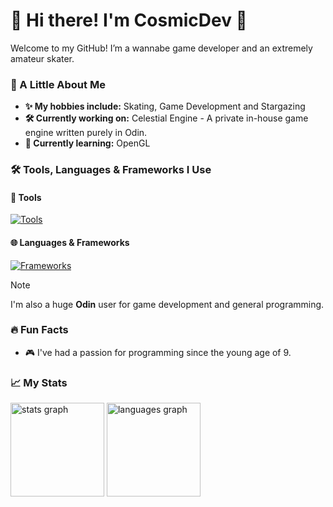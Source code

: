 # 👋 Hi there! I'm CosmicDev 🦉

Welcome to my GitHub! I’m a wannabe game developer and an extremely amateur skater.

### 🌌 A Little About Me
- **✨ My hobbies include:** Skating, Game Development and Stargazing
- **🛠️ Currently working on:** Celestial Engine - A private in-house game engine written purely in Odin.
- **🌱 Currently learning:** OpenGL

### 🛠️ Tools, Languages & Frameworks I Use
#### 🔨 Tools
[![Tools](https://skillicons.dev/icons?i=neovim,figma,powershell)](https://skillicons.dev)
#### 🌐 Languages & Frameworks
[![Frameworks](https://skillicons.dev/icons?i=gradle,java,kotlin)](https://skillicons.dev)<br>
> [!NOTE]
> I'm also a huge **Odin** user for game development and general programming.

### 🔥 Fun Facts
- 🎮 I've had a passion for programming since the young age of 9.

### 📈 My Stats
<div align="left">
  <img src="https://github-readme-stats.vercel.app/api?username=CosmoHoots&hide_title=true&hide_rank=true&show_icons=true&include_all_commits=true&count_private=true&disable_animations=true&theme=rose_pine&locale=en&hide_border=true&order=1" height="150" alt="stats graph"  />
  <img src="https://github-readme-stats.vercel.app/api/top-langs?username=CosmoHoots&locale=en&hide_title=false&layout=compact&card_width=320&langs_count=3&theme=rose_pine&hide_border=true&order=2" height="150" alt="languages graph"  />
</div>
